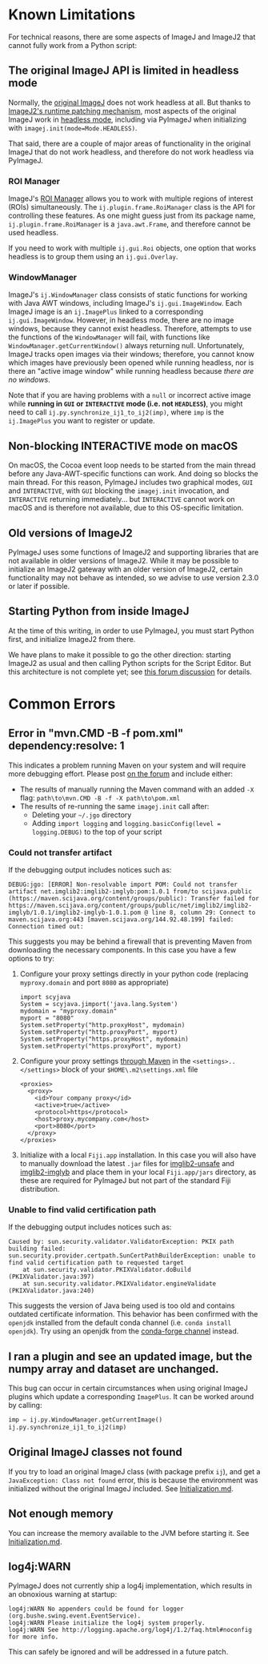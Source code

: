 # Known Limitations

For technical reasons, there are some aspects of ImageJ and ImageJ2 that cannot fully work from a Python script:

## The original ImageJ API is limited in headless mode

Normally, the [original ImageJ](https://imagej.net/software/imagej) does not work headless at all. But thanks to [ImageJ2's runtime patching mechanism](https://imagej.net/libs/imagej-legacy), most aspects of the original ImageJ work in [headless mode](https://imagej.net/learn/headless), including via PyImageJ when initializing with `imagej.init(mode=Mode.HEADLESS)`.

That said, there are a couple of major areas of functionality in the original ImageJ that do not work headless, and therefore do not work headless via PyImageJ.

### ROI Manager

ImageJ's [ROI Manager](https://imagej.nih.gov/ij/docs/guide/146-30.html#fig:The-ROI-Manager) allows you to work with multiple regions of interest (ROIs) simultaneously. The `ij.plugin.frame.RoiManager` class is the API for controlling these features. As one might guess just from its package name, `ij.plugin.frame.RoiManager` is a `java.awt.Frame`, and therefore cannot be used headless.

If you need to work with multiple `ij.gui.Roi` objects, one option that works headless is to group them using an `ij.gui.Overlay`.

### WindowManager

ImageJ's `ij.WindowManager` class consists of static functions for working with Java AWT windows, including ImageJ's `ij.gui.ImageWindow`. Each ImageJ image is an `ij.ImagePlus` linked to a corresponding `ij.gui.ImageWindow`. However, in headless mode, there are no image windows, because they cannot exist headless. Therefore, attempts to use the functions of the `WindowManager` will fail, with functions like `WindowManager.getCurrentWindow()` always returning null. Unfortunately, ImageJ tracks open images via their windows; therefore, you cannot know which images have previously been opened while running headless, nor is there an "active image window" while running headless because _there are no windows_.

Note that if you are having problems with a `null` or incorrect active image while **running in `GUI` or `INTERACTIVE` mode (i.e. not `HEADLESS`)**, you might need to call `ij.py.synchronize_ij1_to_ij2(imp)`, where `imp` is the `ij.ImagePlus` you want to register or update.

## Non-blocking INTERACTIVE mode on macOS

On macOS, the Cocoa event loop needs to be started from the main thread before any Java-AWT-specific functions can work. And doing so blocks the main thread. For this reason, PyImageJ includes two graphical modes, `GUI` and `INTERACTIVE`, with `GUI` blocking the `imagej.init` invocation, and `INTERACTIVE` returning immediately... but `INTERACTIVE` cannot work on macOS and is therefore not available, due to this OS-specific limitation.

## Old versions of ImageJ2

PyImageJ uses some functions of ImageJ2 and supporting libraries that are not available in older versions of ImageJ2. While it may be possible to initialize an ImageJ2 gateway with an older version of ImageJ2, certain functionality may not behave as intended, so we advise to use version 2.3.0 or later if possible.

## Starting Python from inside ImageJ

At the time of this writing, in order to use PyImageJ, you must start Python first, and initialize ImageJ2 from there.

We have plans to make it possible to go the other direction: starting ImageJ2 as usual and then calling Python scripts for the Script Editor. But this architecture is not complete yet; see [this forum discussion](https://forum.image.sc/t/fiji-conda/59618/11) for details.

# Common Errors

## Error in "mvn.CMD -B -f pom.xml" dependency:resolve: 1

This indicates a problem running Maven on your system and will require more
debugging effort. Please post [on the
forum](https://forum.image.sc/tag/pyimagej) and include either:

* The results of manually running the Maven command with an added `-X` flag: `path\to\mvn.CMD -B -f -X path\to\pom.xml`
* The results of re-running the same `imagej.init` call after:
   * Deleting your `~/.jgo` directory
   * Adding `import logging` and `logging.basicConfig(level = logging.DEBUG)` to the top of your script

### Could not transfer artifact

If the debugging output includes notices such as:
```
DEBUG:jgo: [ERROR] Non-resolvable import POM: Could not transfer artifact net.imglib2:imglib2-imglyb:pom:1.0.1 from/to scijava.public (https://maven.scijava.org/content/groups/public): Transfer failed for https://maven.scijava.org/content/groups/public/net/imglib2/imglib2-imglyb/1.0.1/imglib2-imglyb-1.0.1.pom @ line 8, column 29: Connect to maven.scijava.org:443 [maven.scijava.org/144.92.48.199] failed: Connection timed out:
```
This suggests you may be behind a firewall that is preventing Maven from downloading the necessary components. In this case you have a few options to try:
1. Configure your proxy settings directly in your python code (replacing `myproxy.domain` and port `8080` as appropriate)
   ```
   import scyjava
   System = scyjava.jimport('java.lang.System')
   mydomain = "myproxy.domain"
   myport = "8080"
   System.setProperty("http.proxyHost", mydomain)
   System.setProperty("http.proxyPort", myport)
   System.setProperty("https.proxyHost", mydomain)
   System.setProperty("https.proxyPort", myport)
   ```
2. Configure your proxy settings [through Maven](https://www.baeldung.com/maven-behind-proxy) in the `<settings>..</settings>` block of your `$HOME\.m2\settings.xml` file
   ```
   <proxies>
     <proxy>
       <id>Your company proxy</id>
       <active>true</active>
       <protocol>https</protocol>
       <host>proxy.mycompany.com</host>
       <port>8080</port>
     </proxy>
   </proxies>
   ```
3. Initialize with a local `Fiji.app` installation. In this case you will also have to manually download the latest `.jar` files for [imglib2-unsafe](https://maven.scijava.org/#nexus-search;quick~imglib2-unsafe) and [imglib2-imglyb](https://maven.scijava.org/#nexus-search;quick~imglib2-imglyb) and place them in your local `Fiji.app/jars` directory, as these are required for PyImageJ but not part of the standard Fiji distribution.

### Unable to find valid certification path

If the debugging output includes notices such as:
```
Caused by: sun.security.validator.ValidatorException: PKIX path building failed: sun.security.provider.certpath.SunCertPathBuilderException: unable to find valid certification path to requested target
    at sun.security.validator.PKIXValidator.doBuild (PKIXValidator.java:397)
    at sun.security.validator.PKIXValidator.engineValidate (PKIXValidator.java:240)
```
This suggests the version of Java being used is too old and contains outdated certificate information. This behavior has been confirmed with the `openjdk` installed from the default conda channel (i.e. `conda install openjdk`). Try using an openjdk from the [conda-forge channel](https://anaconda.org/conda-forge/openjdk) instead.

## I ran a plugin and see an updated image, but the numpy array and dataset are unchanged.

This bug can occur in certain circumstances when using original ImageJ plugins
which update a corresponding `ImagePlus`. It can be worked around by calling:

```python
imp = ij.py.WindowManager.getCurrentImage()
ij.py.synchronize_ij1_to_ij2(imp)
```

## Original ImageJ classes not found

If you try to load an original ImageJ class (with package prefix `ij`),
and get a `JavaException: Class not found` error, this is because
the environment was initialized without the original ImageJ included.
See [Initialization.md](Initialization.md).

## Not enough memory

You can increase the memory available to the JVM before starting it.
See [Initialization.md](Initialization.md).

## log4j:WARN 

PyImageJ does not currently ship a log4j implementation, which results in an
obnoxious warning at startup:

```
log4j:WARN No appenders could be found for logger (org.bushe.swing.event.EventService).
log4j:WARN Please initialize the log4j system properly.
log4j:WARN See http://logging.apache.org/log4j/1.2/faq.html#noconfig for more info.
```

This can safely be ignored and will be addressed in a future patch.
